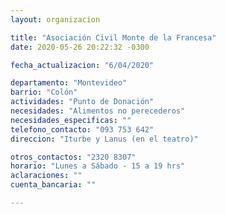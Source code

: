 ```yaml
---
layout: organizacion

title: "Asociación Civil Monte de la Francesa"
date: 2020-05-26 20:22:32 -0300

fecha_actualizacion: "6/04/2020"

departamento: "Montevideo"
barrio: "Colón"
actividades: "Punto de Donación"
necesidades: "Alimentos no perecederos"
necesidades_especificas: ""
telefono_contacto: "093 753 642"
direccion: "Iturbe y Lanus (en el teatro)"

otros_contactos: "2320 8307"
horario: "Lunes a Sábado - 15 a 19 hrs"
aclaraciones: ""
cuenta_bancaria: ""

---
```

